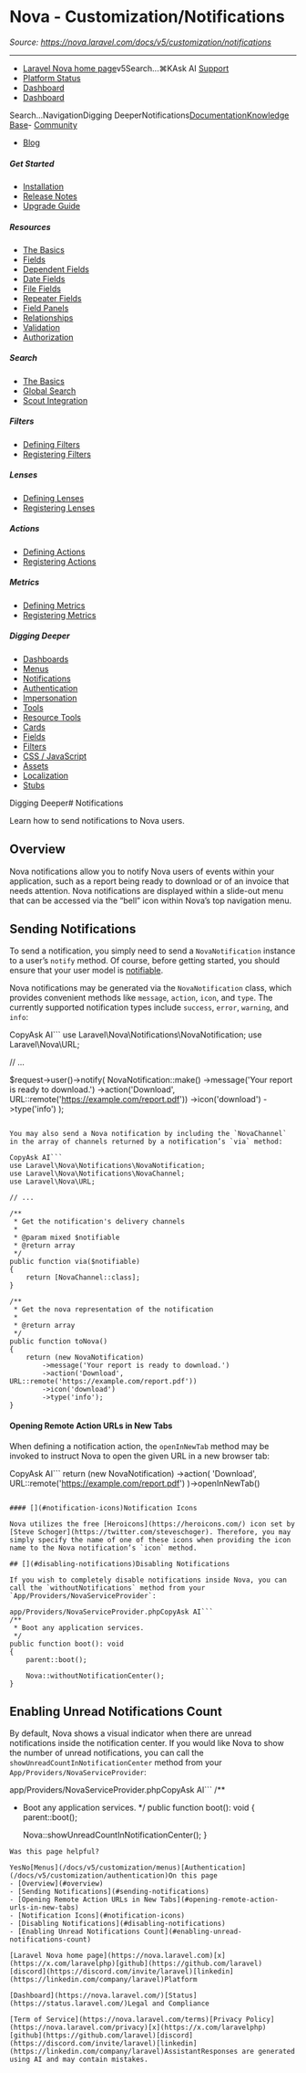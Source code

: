# Nova - Customization/Notifications

*Source: https://nova.laravel.com/docs/v5/customization/notifications*

---

- [Laravel Nova home page](https://nova.laravel.com)v5Search...⌘KAsk AI
[Support](/cdn-cgi/l/email-protection#c7a9a8b1a687aba6b5a6b1a2abe9a4a8aa)
- [Platform Status](https://status.laravel.com/)
- [Dashboard](https://nova.laravel.com)
- [Dashboard](https://nova.laravel.com)

Search...NavigationDigging DeeperNotifications[Documentation](/docs/v5/installation)[Knowledge Base](/docs/kb/support)- [Community](https://discord.com/invite/laravel)
- [Blog](https://blog.laravel.com/nova)
##### Get Started

- [Installation](/docs/v5/installation)
- [Release Notes](/docs/v5/releases)
- [Upgrade Guide](/docs/v5/upgrade)

##### Resources

- [The Basics](/docs/v5/resources/the-basics)
- [Fields](/docs/v5/resources/fields)
- [Dependent Fields](/docs/v5/resources/dependent-fields)
- [Date Fields](/docs/v5/resources/date-fields)
- [File Fields](/docs/v5/resources/file-fields)
- [Repeater Fields](/docs/v5/resources/repeater-fields)
- [Field Panels](/docs/v5/resources/panels)
- [Relationships](/docs/v5/resources/relationships)
- [Validation](/docs/v5/resources/validation)
- [Authorization](/docs/v5/resources/authorization)

##### Search

- [The Basics](/docs/v5/search/the-basics)
- [Global Search](/docs/v5/search/global-search)
- [Scout Integration](/docs/v5/search/scout-integration)

##### Filters

- [Defining Filters](/docs/v5/filters/defining-filters)
- [Registering Filters](/docs/v5/filters/registering-filters)

##### Lenses

- [Defining Lenses](/docs/v5/lenses/defining-lenses)
- [Registering Lenses](/docs/v5/lenses/registering-lenses)

##### Actions

- [Defining Actions](/docs/v5/actions/defining-actions)
- [Registering Actions](/docs/v5/actions/registering-actions)

##### Metrics

- [Defining Metrics](/docs/v5/metrics/defining-metrics)
- [Registering Metrics](/docs/v5/metrics/registering-metrics)

##### Digging Deeper

- [Dashboards](/docs/v5/customization/dashboards)
- [Menus](/docs/v5/customization/menus)
- [Notifications](/docs/v5/customization/notifications)
- [Authentication](/docs/v5/customization/authentication)
- [Impersonation](/docs/v5/customization/impersonation)
- [Tools](/docs/v5/customization/tools)
- [Resource Tools](/docs/v5/customization/resource-tools)
- [Cards](/docs/v5/customization/cards)
- [Fields](/docs/v5/customization/fields)
- [Filters](/docs/v5/customization/filters)
- [CSS / JavaScript](/docs/v5/customization/frontend)
- [Assets](/docs/v5/customization/assets)
- [Localization](/docs/v5/customization/localization)
- [Stubs](/docs/v5/customization/stubs)

Digging Deeper# Notifications

Learn how to send notifications to Nova users.

## [​](#overview)Overview

Nova notifications allow you to notify Nova users of events within your application, such as a report being ready to download or of an invoice that needs attention. Nova notifications are displayed within a slide-out menu that can be accessed via the “bell” icon within Nova’s top navigation menu.

## [​](#sending-notifications)Sending Notifications

To send a notification, you simply need to send a `NovaNotification` instance to a user’s `notify` method. Of course, before getting started, you should ensure that your user model is [notifiable](https://laravel.com/docs/notifications).

Nova notifications may be generated via the `NovaNotification` class, which provides convenient methods like `message`, `action`, `icon`, and `type`. The currently supported notification types include `success`, `error`, `warning`, and `info`:

CopyAsk AI```
use Laravel\Nova\Notifications\NovaNotification;
use Laravel\Nova\URL;

// ...

$request->user()->notify(
    NovaNotification::make()
        ->message('Your report is ready to download.')
        ->action('Download', URL::remote('https://example.com/report.pdf'))
        ->icon('download')
        ->type('info')
);

```

You may also send a Nova notification by including the `NovaChannel` in the array of channels returned by a notification’s `via` method:

CopyAsk AI```
use Laravel\Nova\Notifications\NovaNotification;
use Laravel\Nova\Notifications\NovaChannel;
use Laravel\Nova\URL;

// ...

/**
 * Get the notification's delivery channels
 * 
 * @param mixed $notifiable
 * @return array
 */
public function via($notifiable)
{
    return [NovaChannel::class];
}

/**
 * Get the nova representation of the notification
 * 
 * @return array
 */
public function toNova()
{
    return (new NovaNotification)
        ->message('Your report is ready to download.')
        ->action('Download', URL::remote('https://example.com/report.pdf'))
        ->icon('download')
        ->type('info');
}

```

#### [​](#opening-remote-action-urls-in-new-tabs)Opening Remote Action URLs in New Tabs

When defining a notification action, the `openInNewTab` method may be invoked to instruct Nova to open the given URL in a new browser tab:

CopyAsk AI```
return (new NovaNotification)
    ->action(
        'Download', URL::remote('https://example.com/report.pdf')
    )->openInNewTab()

```

#### [​](#notification-icons)Notification Icons

Nova utilizes the free [Heroicons](https://heroicons.com/) icon set by [Steve Schoger](https://twitter.com/steveschoger). Therefore, you may simply specify the name of one of these icons when providing the icon name to the Nova notification’s `icon` method.

## [​](#disabling-notifications)Disabling Notifications

If you wish to completely disable notifications inside Nova, you can call the `withoutNotifications` method from your `App/Providers/NovaServiceProvider`:

app/Providers/NovaServiceProvider.phpCopyAsk AI```
/**
 * Boot any application services.
 */
public function boot(): void
{
    parent::boot();

    Nova::withoutNotificationCenter();
}

```

## [​](#enabling-unread-notifications-count)Enabling Unread Notifications Count

By default, Nova shows a visual indicator when there are unread notifications inside the notification center.
If you would like Nova to show the number of unread notifications, you can call the `showUnreadCountInNotificationCenter` method from your `App/Providers/NovaServiceProvider`:

app/Providers/NovaServiceProvider.phpCopyAsk AI```
/**
 * Boot any application services.
 */
public function boot(): void
{
    parent::boot();

    Nova::showUnreadCountInNotificationCenter();
}

```
Was this page helpful?

YesNo[Menus](/docs/v5/customization/menus)[Authentication](/docs/v5/customization/authentication)On this page
- [Overview](#overview)
- [Sending Notifications](#sending-notifications)
- [Opening Remote Action URLs in New Tabs](#opening-remote-action-urls-in-new-tabs)
- [Notification Icons](#notification-icons)
- [Disabling Notifications](#disabling-notifications)
- [Enabling Unread Notifications Count](#enabling-unread-notifications-count)

[Laravel Nova home page](https://nova.laravel.com)[x](https://x.com/laravelphp)[github](https://github.com/laravel)[discord](https://discord.com/invite/laravel)[linkedin](https://linkedin.com/company/laravel)Platform

[Dashboard](https://nova.laravel.com/)[Status](https://status.laravel.com/)Legal and Compliance

[Term of Service](https://nova.laravel.com/terms)[Privacy Policy](https://nova.laravel.com/privacy)[x](https://x.com/laravelphp)[github](https://github.com/laravel)[discord](https://discord.com/invite/laravel)[linkedin](https://linkedin.com/company/laravel)AssistantResponses are generated using AI and may contain mistakes.